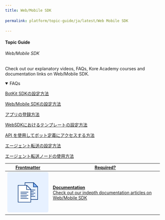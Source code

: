 ```yaml
---
title: Web/Mobile SDK

permalink: platform/topic-guide/ja/latest/Web Mobile SDK

---
```


#### Topic Guide
###### Web/Mobile SDK

  Check out our explanatory videos, FAQs, Kore Academy courses and documentation links on Web/Mobile SDK.

<details open>
  <summary>FAQs
  </summary>

  <a class="doc-link" target="_blank" href="https://developer.kore.ai/docs/bots/sdks/botkit-sdk-tutorial-agent-transfer/?lang=ja">
 
  BotKit SDKの設定方法

</a>

<a class="doc-link" target="_blank" href="https://developer.kore.ai/docs/bots/sdks/kore-ai-web-sdk-tutorial/?lang=ja">
 
  Web/Mobile SDKの設定方法

</a>


<a class="doc-link" target="_blank" href="https://developer.kore.ai/docs/bots/sdks/sdk-app-registration/?lang=ja">
 
  アプリの登録方法

</a>
  
<a class="doc-link" target="_blank" href="https://developer.kore.ai/docs/bots/sdks/message-templates/?lang=ja">
 
  WebSDKにおけるテンプレートの設定方法

</a>
  
<a class="doc-link" target="_blank" href="https://developer.kore.ai/docs/bots/api-guide/apis/?lang=ja">
 
  API を使用してボット定義にアクセスする方法

</a>
  
<a class="doc-link" target="_blank" href="https://developer.kore.ai/docs/bots/sdks/botkit-sdk-tutorial-agent-transfer/?lang=ja">
 
  エージェント転送の設定方法

</a>
  
<a class="doc-link" target="_blank" href="https://developer.kore.ai/docs/bots/bot-builder-tool/dialog-task/working-with-the-agent-transfer-node/?lang=ja">
 
  エージェント転送ノードの使用方法

</a>

</details>

<a class="doc-link" target="_blank" href="https://developer.kore.ai/docs/bots/sdks/kore-ai-web-sdk-tutorial/?lang=ja">
 

| Frontmatter | Required? |
|-------------|-------------|
| ![alt text](images/docIcon.svg "Title") | **Documentation**  <br /> Check out our indepth documentation articles on Web/Mobile SDK | 


</a>
